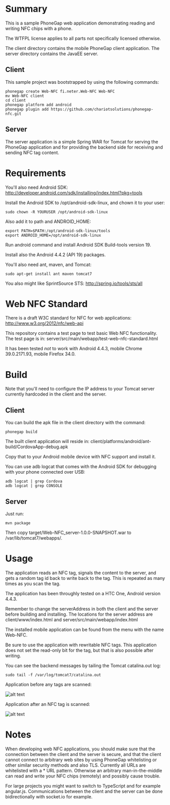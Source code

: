# Summary #

This is a sample PhoneGap web application demonstrating reading and writing
NFC chips with a phone.

The WTFPL license applies to all parts not specifically licensed otherwise.

The client directory contains the mobile PhoneGap client application.
The server directory contains the JavaEE server.

## Client ##

This sample project was bootstrapped by using the following commands:

```
phonegap create Web-NFC fi.neter.Web-NFC Web-NFC
mv Web-NFC client
cd client
phonegap platform add android
phonegap plugin add https://github.com/chariotsolutions/phonegap-nfc.git
```

## Server ##

The server application is a simple Spring WAR for Tomcat for serving the PhoneGap application and
for providing the backend side for receiving and sending NFC tag content.

# Requirements #

You'll also need Android SDK: http://developer.android.com/sdk/installing/index.html?pkg=tools

Install the Android SDK to /opt/android-sdk-linux, and chown it to your user:

```
sudo chown -R YOURUSER /opt/android-sdk-linux
```

Also add it to path and ANDROID_HOME:

```
export PATH=$PATH:/opt/android-sdk-linux/tools
export ANDROID_HOME=/opt/android-sdk-linux
```

Run android command and install Android SDK Build-tools version 19.

Install also the Android 4.4.2 (API 19) packages.

You'll also need ant, maven, and Tomcat:

```
sudo apt-get install ant maven tomcat7
```

You also might like SprintSource STS: http://spring.io/tools/sts/all

# Web NFC Standard #

There is a draft W3C standard for NFC for web applications: http://www.w3.org/2012/nfc/web-api

This repository contains a test page to test basic Web NFC functionality.
The test page is in: server/src/main/webapp/test-web-nfc-standard.html

It has been tested _not_ to work with Android 4.4.3,
mobile Chrome 39.0.2171.93,
mobile Firefox 34.0.

# Build #

Note that you'll need to configure the IP address to your Tomcat server currently hardcoded in the client and the server.

## Client ##

You can build the apk file in the client directory with the command:

```
phonegap build
```

The built client application will reside in: client/platforms/android/ant-build/CordovaApp-debug.apk

Copy that to your Android mobile device with NFC support and install it.

You can use adb logcat that comes with the Android SDK for debugging with your phone connected over USB:

```
adb logcat | grep Cordova
adb logcat | grep CONSOLE
```

## Server ##

Just run:

```
mvn package
```

Then copy target/Web-NFC_server-1.0.0-SNAPSHOT.war to /var/lib/tomcat7/webapps/.

# Usage #

The application reads an NFC tag, signals the content to the server, and gets
a random tag id back to write back to the tag. This is repeated as many times
as you scan the tag.

The application has been throughly tested on a HTC One, Android version 4.4.3.

Remember to change the serverAddress in both the client and the server before building and installing.
The locations for the server address are client/www/index.html and server/src/main/webapp/index.html

The installed mobile application can be found from the menu with the name Web-NFC.

Be sure to use the application with rewritable NFC tags. This application does
not set the read-only bit for the tag, but that is also possible after writing.

You can see the backend messages by tailing the Tomcat catalina.out log:

```
sudo tail -f /var/log/tomcat7/catalina.out
```

Application before any tags are scanned:

![alt text](first.png "Before tags are scanned")

Application after an NFC tag is scanned:

![alt text](second.png "After a tag is scanned")

# Notes #

When developing web NFC applications, you should make sure that the connection
between the client and the server is secure, and that the client cannot connect
to arbitrary web sites by using PhoneGap whitelisting or other similar security
methods and also TLS. Currently all URLs are whitelisted with a * URL pattern.
Otherwise an arbitrary man-in-the-middle can read and
write your NFC chips (remotely) and possibly cause trouble.

For large projects you might want to switch to TypeScript and for example angular.js.
Communications between the client and the server can be done bidirectionally with socket.io for example.
